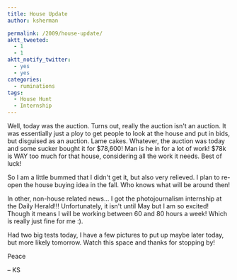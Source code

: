 ```yaml
---
title: House Update
author: ksherman

permalink: /2009/house-update/
aktt_tweeted:
  - 1
  - 1
aktt_notify_twitter:
  - yes
  - yes
categories:
  - ruminations
tags:
  - House Hunt
  - Internship
---
```

Well, today was the auction. Turns out, really the auction isn't an auction. It was essentially just a ploy to get people to look at the house and put in bids, but disguised as an auction. Lame cakes. Whatever, the auction was today and some sucker bought it for $78,600! Man is he in for a lot of work! $78k is WAY too much for that house, considering all the work it needs. Best of luck!

So I am a little bummed that I didn't get it, but also very relieved. I plan to re-open the house buying idea in the fall. Who knows what will be around then!

In other, non-house related news... I got the photojournalism internship at the Daily Herald!!! Unfortunately, it isn't until May but I am so excited! Though it means I will be working between 60 and 80 hours a week! Which is really just fine for me :).

Had two big tests today, I have a few pictures to put up maybe later today, but more likely tomorrow. Watch this space and thanks for stopping by!

Peace

– KS